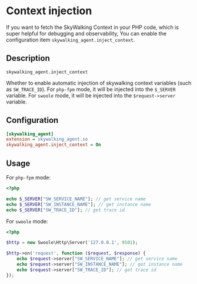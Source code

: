 # Context injection

If you want to fetch the SkyWalking Context in your PHP code, which is super helpful for debugging and observability,
You can enable the configuration item `skywalking_agent.inject_context`.

## Description

`skywalking_agent.inject_context`

Whether to enable automatic injection of skywalking context variables (such as `SW_TRACE_ID`). For `php-fpm` mode, it will be injected into the `$_SERVER` variable. For `swoole` mode, it will be injected into the `$request->server` variable.

## Configuration

```ini
[skywalking_agent]
extension = skywalking_agent.so
skywalking_agent.inject_context = On
```

## Usage

For `php-fpm` mode:

```php
<?php

echo $_SERVER["SW_SERVICE_NAME"]; // get service name
echo $_SERVER["SW_INSTANCE_NAME"]; // get instance name
echo $_SERVER["SW_TRACE_ID"]; // get trace id
```

For `swoole` mode:

```php
<?php

$http = new Swoole\Http\Server('127.0.0.1', 9501);

$http->on('request', function ($request, $response) {
    echo $request->server["SW_SERVICE_NAME"]; // get service name
    echo $request->server["SW_INSTANCE_NAME"]; // get instance name
    echo $request->server["SW_TRACE_ID"]; // get trace id
});
```
